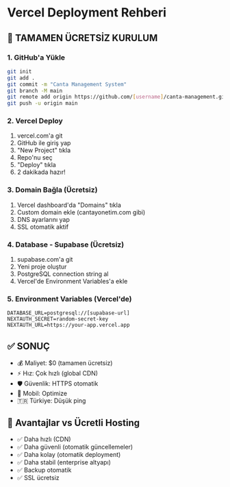 # Vercel Deployment Rehberi

## 🚀 TAMAMEN ÜCRETSİZ KURULUM

### 1. GitHub'a Yükle
```bash
git init
git add .
git commit -m "Canta Management System"
git branch -M main
git remote add origin https://github.com/[username]/canta-management.git
git push -u origin main
```

### 2. Vercel Deploy
1. vercel.com'a git
2. GitHub ile giriş yap
3. "New Project" tıkla
4. Repo'nu seç
5. "Deploy" tıkla
6. 2 dakikada hazır!

### 3. Domain Bağla (Ücretsiz)
1. Vercel dashboard'da "Domains" tıkla
2. Custom domain ekle (cantayonetim.com gibi)
3. DNS ayarlarını yap
4. SSL otomatik aktif

### 4. Database - Supabase (Ücretsiz)
1. supabase.com'a git
2. Yeni proje oluştur
3. PostgreSQL connection string al
4. Vercel'de Environment Variables'a ekle

### 5. Environment Variables (Vercel'de)
```
DATABASE_URL=postgresql://[supabase-url]
NEXTAUTH_SECRET=random-secret-key
NEXTAUTH_URL=https://your-app.vercel.app
```

## ✅ SONUÇ
- 💰 Maliyet: $0 (tamamen ücretsiz)
- ⚡ Hız: Çok hızlı (global CDN)
- 🛡️ Güvenlik: HTTPS otomatik
- 📱 Mobil: Optimize
- 🇹🇷 Türkiye: Düşük ping

## 🎯 Avantajlar vs Ücretli Hosting
- ✅ Daha hızlı (CDN)
- ✅ Daha güvenli (otomatik güncellemeler)
- ✅ Daha kolay (otomatik deployment)
- ✅ Daha stabil (enterprise altyapı)
- ✅ Backup otomatik
- ✅ SSL ücretsiz
